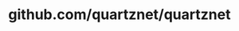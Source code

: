---
layout: post
title: github.com/quartznet/quartznet
categories: link
tags: [انگلیسی, برنامه‌نویسی]
---